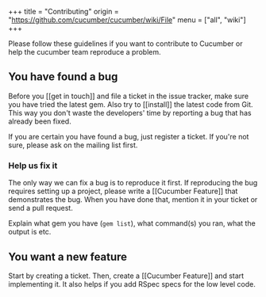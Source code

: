 +++
title = "Contributing"
origin = "https://github.com/cucumber/cucumber/wiki/File"
menu = ["all", "wiki"]
+++

Please follow these guidelines if you want to contribute to Cucumber or help the cucumber team reproduce a problem.

You have found a bug
--------------------

Before you \[\[get in touch\]\] and file a ticket in the issue tracker, make sure you have tried the latest gem. Also try to \[\[install\]\] the latest code from Git. This way you don't waste the developers' time by reporting a bug that has already been fixed.

If you are certain you have found a bug, just register a ticket. If you're not sure, please ask on the mailing list first.

### Help us fix it

The only way we can fix a bug is to reproduce it first. If reproducing the bug requires setting up a project, please write a \[\[Cucumber Feature\]\] that demonstrates the bug. When you have done that, mention it in your ticket or send a pull request.

Explain what gem you have (<code>gem list</code>), what command(s) you ran, what the output is etc.

You want a new feature
----------------------

Start by creating a ticket. Then, create a \[\[Cucumber Feature\]\] and start implementing it. It also helps if you add RSpec specs for the low level code.
